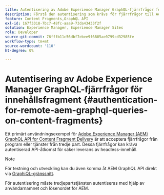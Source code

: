 ```yaml
---
title: Autentisering av Adobe Experience Manager GraphQL-fjärrfrågor för innehållsfragment
description: Förstå den autentisering som krävs för fjärrfrågor till Adobe Experience Manager GraphQL för att säkra din headless-leverans av innehåll.
feature: Content Fragments,GraphQL API
exl-id: 167f3318-7bc7-48fc-aaa9-73da43433f2f
solution: Experience Manager, Experience Manager Sites
role: Developer
source-git-commit: 76fffb11c56dbf7ebee9f6805ae0799cd32985fe
workflow-type: tm+mt
source-wordcount: '110'
ht-degree: 0%

---
```


# Autentisering av Adobe Experience Manager GraphQL-fjärrfrågor för innehållsfragment {#authentication-for-remote-aem-graphql-queries-on-content-fragments}

Ett primärt användningsexempel för [Adobe Experience Manager (AEM) GraphQL API for Content Fragment Delivery](/help/sites-developing/headless/graphql-api/graphql-api-content-fragments.md) är att acceptera fjärrfrågor från program eller tjänster från tredje part. Dessa fjärrfrågor kan kräva autentiserad API-åtkomst för säker leverans av headless-innehåll.

>[!NOTE]
>
>För testning och utveckling kan du även komma åt AEM GraphQL API direkt via [GraphiQL-gränssnitt](/help/sites-developing/headless/graphql-api/graphql-api-content-fragments.md#graphiql-interface).

För autentisering måste tredjepartstjänsten autentiseras med hjälp av användarnamnet och lösenordet för AEM.

<!-- 6.5.10.0 - does this content/page need to be migrated? -->

<!--
For authentication the third party service needs to [retrieve an Access Token](#retrieving-access-token), that can then be [used in the GraphQL Request](#use-access-token-in-graphql-request).

## Retrieving an Access Token {#retrieving-access-token}

See [Generating Access Tokens for Server Side APIs](/help/sites-developing/generating-access-tokens-for-server-side-apis.md) for full details.

## Using the Access Token in a GraphQL Request {#use-access-token-in-graphql-request}

For a third party service to connect with an AEM instance it needs to have an *Access Token*. The service must then add this token to the `Authorization` header on the POST request. 

For example, a GraphQL Authorization Header:

```xml
Authorization: Bearer <access_token>
```

## Permission Requirements {#permission-requirements}

All requests made using the access token will actually be made *by the user account that generated the token*. 

This means that you need to check that the account has the permissions required to run GraphQL queries. 

You can check this by using GraphiQL on the local instance.
-->
